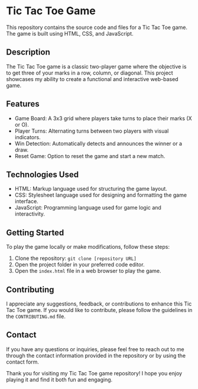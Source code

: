 # Tic Tac Toe Game

This repository contains the source code and files for a Tic Tac Toe game. The game is built using HTML, CSS, and JavaScript.

## Description

The Tic Tac Toe game is a classic two-player game where the objective is to get three of your marks in a row, column, or diagonal. This project showcases my ability to create a functional and interactive web-based game.

## Features

- Game Board: A 3x3 grid where players take turns to place their marks (X or O).
- Player Turns: Alternating turns between two players with visual indicators.
- Win Detection: Automatically detects and announces the winner or a draw.
- Reset Game: Option to reset the game and start a new match.

## Technologies Used

- HTML: Markup language used for structuring the game layout.
- CSS: Stylesheet language used for designing and formatting the game interface.
- JavaScript: Programming language used for game logic and interactivity.

## Getting Started

To play the game locally or make modifications, follow these steps:

1. Clone the repository: `git clone [repository URL]`
2. Open the project folder in your preferred code editor.
3. Open the `index.html` file in a web browser to play the game.

## Contributing

I appreciate any suggestions, feedback, or contributions to enhance this Tic Tac Toe game. If you would like to contribute, please follow the guidelines in the `CONTRIBUTING.md` file.

## Contact

If you have any questions or inquiries, please feel free to reach out to me through the contact information provided in the repository or by using the contact form.

Thank you for visiting my Tic Tac Toe game repository! I hope you enjoy playing it and find it both fun and engaging.
